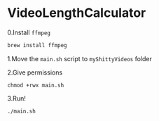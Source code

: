 # VideoLengthCalculator

0.Install ```ffmpeg```
```bash
brew install ffmpeg
````

1.Move the ```main.sh``` script to ```myShittyVideos``` folder

2.Give permissions 
```console
chmod +rwx main.sh
```

3.Run!
```console
./main.sh
```
